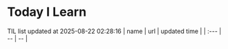 # Today I Learn 
TIL list updated at 2025-08-22 02:28:16
| name | url | updated time |
| :--- | -- | -- |

